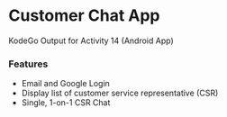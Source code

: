 # Customer Chat App
KodeGo Output for Activity 14 (Android App)

### Features
- Email and Google Login
- Display list of customer service representative (CSR)
- Single, 1-on-1 CSR Chat
